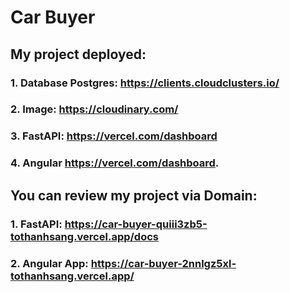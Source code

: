 # Car Buyer
## My project deployed:
### 1. Database Postgres: https://clients.cloudclusters.io/
### 2. Image: https://cloudinary.com/
### 3. FastAPI: https://vercel.com/dashboard
### 4. Angular https://vercel.com/dashboard.
## You can review my project via Domain:
### 1. FastAPI: https://car-buyer-quiii3zb5-tothanhsang.vercel.app/docs
### 2. Angular App: https://car-buyer-2nnlgz5xl-tothanhsang.vercel.app/
